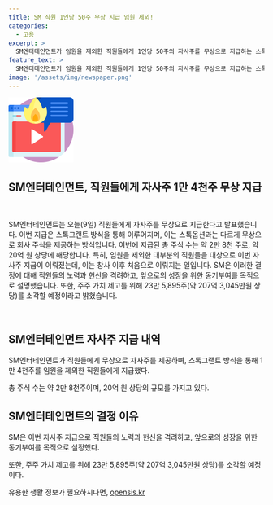 ```yaml
---
title: SM 직원 1인당 50주 무상 지급 임원 제외!
categories:
  - 고용
excerpt: >
  SM엔터테인먼트가 임원을 제외한 직원들에게 1인당 50주의 자사주를 무상으로 지급하는 스톡그랜트 방식을 통해 약 2만 8,000 주의 주식을 배정했다. 이는 약 20억 원 상당으로, 회사의 성장을 격려하고 동기부여하기 위한 조치로 소각된 주식도 있어 주주 가치 제고를 모색하고 있다. SM은 멀티 프로덕션 체제로의 전략적 변화를 추구하는데 헌신한 직원들을 격려하고 앞으로의 성장을 위한 동기부여 목적이라고 설명했다.
feature_text: >
  SM엔터테인먼트가 임원을 제외한 직원들에게 1인당 50주의 자사주를 무상으로 지급하는 스톡그랜트 방식을 통해 약 2만 8,000 주의 주식을 배정했다. 이는 약 20억 원 상당으로, 회사의 성장을 격려하고 동기부여하기 위한 조치로 소각된 주식도 있어 주주 가치 제고를 모색하고 있다. SM은 멀티 프로덕션 체제로의 전략적 변화를 추구하는데 헌신한 직원들을 격려하고 앞으로의 성장을 위한 동기부여 목적이라고 설명했다.
image: '/assets/img/newspaper.png'
---
```


<p><img src="/assets/img/news.png" alt="rentncar 속보" /></p>

<h2>SM엔터테인먼트, 직원들에게 자사주 1만 4천주 무상 지급</h2>

<p data-ke-size="size16">&nbsp;</p>

<p>SM엔터테인먼트는 오늘(9일) 직원들에게 자사주를 무상으로 지급한다고 발표했습니다. 이번 지급은 스톡그랜트 방식을 통해 이루어지며, 이는 스톡옵션과는 다르게 무상으로 회사 주식을 제공하는 방식입니다. 이번에 지급된 총 주식 수는 약 2만 8천 주로, 약 20억 원 상당에 해당합니다. 특히, 임원을 제외한 대부분의 직원들을 대상으로 이번 자사주 지급이 이뤄졌는데, 이는 창사 이후 처음으로 이뤄지는 일입니다. SM은 이러한 결정에 대해 직원들의 노력과 헌신을 격려하고, 앞으로의 성장을 위한 동기부여를 목적으로 설명했습니다. 또한, 주주 가치 제고를 위해 23만 5,895주(약 207억 3,045만원 상당)를 소각할 예정이라고 밝혔습니다.</p>

<p data-ke-size="size16">&nbsp;</p>

<h2>SM엔터테인먼트 자사주 지급 내역</h2>

<p data-ke-size="size16">SM엔터테인먼트가 직원들에게 무상으로 자사주를 제공하며, 스톡그랜트 방식을 통해 1만 4천주를 임원을 제외한 직원들에게 지급했다.</p>

<p data-ke-size="size16">총 주식 수는 약 2만 8천주이며, 20억 원 상당의 규모를 가지고 있다.</p>

<h2>SM엔터테인먼트의 결정 이유</h2>

<p data-ke-size="size16">SM은 이번 자사주 지급으로 직원들의 노력과 헌신을 격려하고, 앞으로의 성장을 위한 동기부여를 목적으로 설정했다.</p>

<p data-ke-size="size16">또한, 주주 가치 제고를 위해 23만 5,895주(약 207억 3,045만원 상당)를 소각할 예정이다.</p>
유용한 생활 정보가 필요하시다면, <a href="https://opensis.kr" rel="dofollow">opensis.kr</a>


